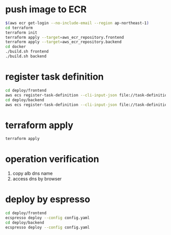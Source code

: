 # push image to ECR

```bash
$(aws ecr get-login --no-include-email --region ap-northeast-1)
cd terraform
terraform init
terraform apply --target=aws_ecr_repository.frontend
terraform apply --target=aws_ecr_repository.backend
cd docker
./build.sh frontend
./build.sh backend
```

# register task definition

```bash
cd deploy/frontend
aws ecs register-task-definition --cli-input-json file://task-definition.json
cd deploy/backend
aws ecs register-task-definition --cli-input-json file://task-definition.json
```

# terraform apply

```bash
terraform apply 
```

# operation verification
1. copy alb dns name
2. access dns by browser

# deploy by espresso

```bash
cd deploy/frontend
ecspresso deploy --config config.yaml
cd deploy/backend
ecspresso deploy --config config.yaml
```

